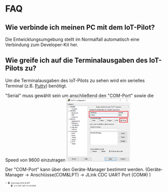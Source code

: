 FAQ
==========

Wie verbinde ich meinen PC mit dem IoT-Pilot?
----------
Die Entwicklungsumgebung stellt im Normalfall automatisch eine Verbindung zum Developer-Kit her.

Wie greife ich auf die Terminalausgaben des IoT-Pilots zu?
----------
Um die Terminalausgaben des IoT-Pilots zu sehen wird ein serielles Terminal (z.B. [Putty](https://www.putty.org)) benötigt.

"Serial" muss gewählt sein um anschließend den "COM-Port" sowie die Speed von 9600 einzutragen
<img src="pics/puttyconfig.png" width="40%">

Der "COM-Port" kann über den Geräte-Manager bestimmt werden. (Geräte-Manager -> Anschlüsse(COM&LPT) -> JLink CDC UART Port (COM#) )
<p><img src="pics/geraetemanagercom.png" width="20%"></p>

